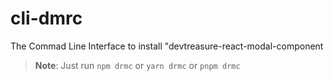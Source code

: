 # cli-dmrc

The Commad Line Interface to install "devtreasure-react-modal-component

> **Note**: Just run `npm drmc` or `yarn drmc` or `pnpm drmc`

